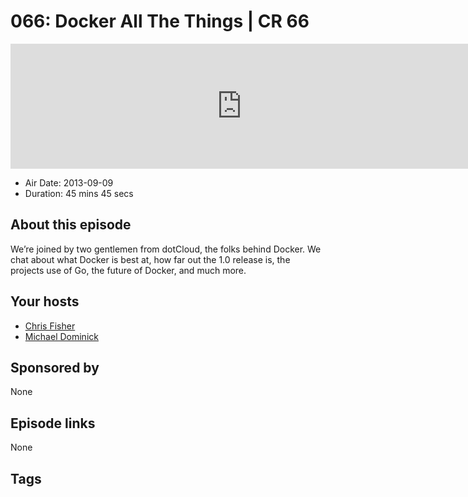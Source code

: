 # 066: Docker All The Things | CR 66

<iframe src="https://player.fireside.fm/v2/MLf2ZzhC+P-ZztiG5?theme=dark" width="740" height="200" frameborder="0" scrolling="no"></iframe>

* Air Date: 2013-09-09
* Duration: 45 mins 45 secs

## About this episode

We’re joined by two gentlemen from dotCloud, the folks behind Docker. We chat about what Docker is best at, how far out the 1.0 release is, the projects use of Go, the future of Docker, and much more.

## Your hosts
* [Chris Fisher](https://coder.show/hosts/chrislas)
* [Michael Dominick](https://coder.show/hosts/michael)

## Sponsored by

None



## Episode links

None



## Tags

